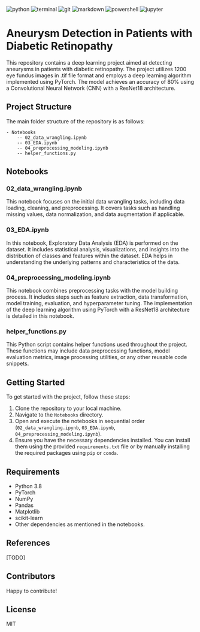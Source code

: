 ![python](https://img.shields.io/badge/Python-3776AB?style=for-the-badge&logo=python&logoColor=white)
![terminal](https://img.shields.io/badge/windows%20terminal-4D4D4D?style=for-the-badge&logo=windows%20terminal&logoColor=white)
![git](https://img.shields.io/badge/GIT-E44C30?style=for-the-badge&logo=git&logoColor=white)
![markdown](https://img.shields.io/badge/Markdown-000000?style=for-the-badge&logo=markdown&logoColor=white)
![powershell](https://img.shields.io/badge/powershell-5391FE?style=for-the-badge&logo=powershell&logoColor=white)
![jupyter](https://img.shields.io/badge/Made%20with-Jupyter-orange?style=for-the-badge&logo=Jupyter)

# Aneurysm Detection in Patients with Diabetic Retinopathy

This repository contains a deep learning project aimed at detecting aneurysms in patients with diabetic retinopathy. The project utilizes 1200 eye fundus images in .tif file format and employs a deep learning algorithm implemented using PyTorch. The model achieves an accuracy of 80% using a Convolutional Neural Network (CNN) with a ResNet18 architecture.

## Project Structure

The main folder structure of the repository is as follows:

```
- Notebooks
    -- 02_data_wrangling.ipynb
    -- 03_EDA.ipynb
    -- 04_preprocessing_modeling.ipynb
    -- helper_functions.py
```

## Notebooks

### 02_data_wrangling.ipynb

This notebook focuses on the initial data wrangling tasks, including data loading, cleaning, and preprocessing. It covers tasks such as handling missing values, data normalization, and data augmentation if applicable. 

### 03_EDA.ipynb

In this notebook, Exploratory Data Analysis (EDA) is performed on the dataset. It includes statistical analysis, visualizations, and insights into the distribution of classes and features within the dataset. EDA helps in understanding the underlying patterns and characteristics of the data.

### 04_preprocessing_modeling.ipynb

This notebook combines preprocessing tasks with the model building process. It includes steps such as feature extraction, data transformation, model training, evaluation, and hyperparameter tuning. The implementation of the deep learning algorithm using PyTorch with a ResNet18 architecture is detailed in this notebook.

### helper_functions.py

This Python script contains helper functions used throughout the project. These functions may include data preprocessing functions, model evaluation metrics, image processing utilities, or any other reusable code snippets.

## Getting Started

To get started with the project, follow these steps:

1. Clone the repository to your local machine.
2. Navigate to the `Notebooks` directory.
3. Open and execute the notebooks in sequential order (`02_data_wrangling.ipynb`, `03_EDA.ipynb`, `04_preprocessing_modeling.ipynb`).
4. Ensure you have the necessary dependencies installed. You can install them using the provided `requirements.txt` file or by manually installing the required packages using `pip` or `conda`.

## Requirements

- Python 3.8
- PyTorch
- NumPy
- Pandas
- Matplotlib
- scikit-learn
- Other dependencies as mentioned in the notebooks.

## References

[TODO]

## Contributors

Happy to contribute!

## License

MIT
